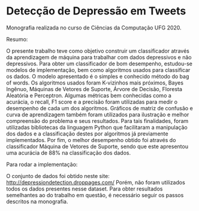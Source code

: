 # Detecção de Depressão em Tweets
Monografia realizada no curso de Ciências da Computação UFG 2020. 

Resumo:

O presente trabalho teve como objetivo construir um classificador através da aprendizagem de máquina para trabalhar com dados depressivos e não depressivos. Para obter um classificador de bom desempenho, estudou-se modelos de implementação, bem como algoritmos usados para classificar os dados.  O modelo apresentado é o simples e conhecido método do bag of words. Os algoritmos usados foram K-vizinhos mais próximos, Bayes Ingênuo, Máquinas de Vetores de Suporte, Árvore de Decisão, Floresta Aleatória e Perceptron.  Algumas métricas bem conhecidas como a acurácia, o recall, F1 score e a precisão foram utilizadas para medir o desempenho de cada um dos algoritmos. Gráficos de matriz de confusão e curva de aprendizagem também foram utilizados para ilustração e melhor compreensão do problema e seus resultados.  Para tais finalidades, foram utilizadas bibliotecas da linguagem Python que facilitaram a manipulação dos dados e a classificação destes por algoritmos já previamente implementados.  Por fim, o melhor desempenho obtido foi através do classificador Máquina de Vetores de Suporte, sendo que este apresentou uma acurácia de 88% na classificação dos dados. 

Para rodar a implementação: 

O conjunto de dados foi obtido neste site: http://depressiondetection.droppages.com/
Porém, não foram utilizados todos os dados presentes nesse dataset. Para obter resultados semelhantes ao do trabalho em questão, é necessário seguir os passos descritos na monografia. 
